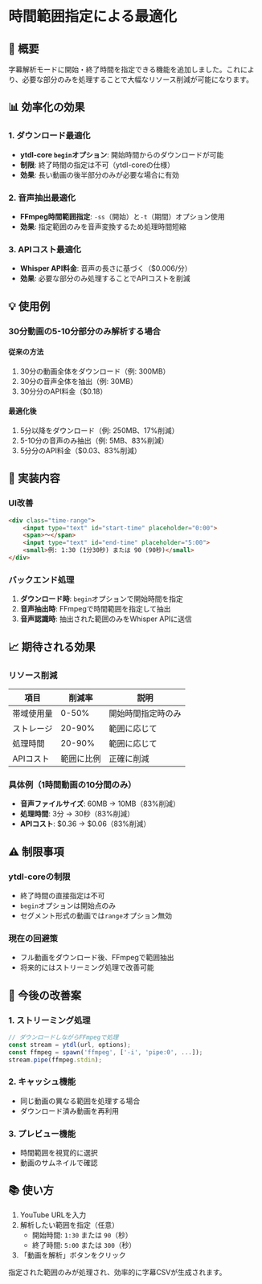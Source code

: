 # 時間範囲指定による最適化

## 🎯 概要

字幕解析モードに開始・終了時間を指定できる機能を追加しました。これにより、必要な部分のみを処理することで大幅なリソース削減が可能になります。

## 📊 効率化の効果

### 1. ダウンロード最適化
- **ytdl-core `begin`オプション**: 開始時間からのダウンロードが可能
- **制限**: 終了時間の指定は不可（ytdl-coreの仕様）
- **効果**: 長い動画の後半部分のみが必要な場合に有効

### 2. 音声抽出最適化
- **FFmpeg時間範囲指定**: `-ss`（開始）と`-t`（期間）オプション使用
- **効果**: 指定範囲のみを音声変換するため処理時間短縮

### 3. APIコスト最適化
- **Whisper API料金**: 音声の長さに基づく（$0.006/分）
- **効果**: 必要な部分のみ処理することでAPIコストを削減

## 💡 使用例

### 30分動画の5-10分部分のみ解析する場合

#### 従来の方法
1. 30分の動画全体をダウンロード（例: 300MB）
2. 30分の音声全体を抽出（例: 30MB）
3. 30分分のAPI料金（$0.18）

#### 最適化後
1. 5分以降をダウンロード（例: 250MB、17%削減）
2. 5-10分の音声のみ抽出（例: 5MB、83%削減）
3. 5分分のAPI料金（$0.03、83%削減）

## 🚀 実装内容

### UI改善
```html
<div class="time-range">
    <input type="text" id="start-time" placeholder="0:00">
    <span>〜</span>
    <input type="text" id="end-time" placeholder="5:00">
    <small>例: 1:30 (1分30秒) または 90 (90秒)</small>
</div>
```

### バックエンド処理
1. **ダウンロード時**: `begin`オプションで開始時間を指定
2. **音声抽出時**: FFmpegで時間範囲を指定して抽出
3. **音声認識時**: 抽出された範囲のみをWhisper APIに送信

## 📈 期待される効果

### リソース削減
| 項目 | 削減率 | 説明 |
|------|--------|------|
| 帯域使用量 | 0-50% | 開始時間指定時のみ |
| ストレージ | 20-90% | 範囲に応じて |
| 処理時間 | 20-90% | 範囲に応じて |
| APIコスト | 範囲に比例 | 正確に削減 |

### 具体例（1時間動画の10分間のみ）
- **音声ファイルサイズ**: 60MB → 10MB（83%削減）
- **処理時間**: 3分 → 30秒（83%削減）
- **APIコスト**: $0.36 → $0.06（83%削減）

## ⚠️ 制限事項

### ytdl-coreの制限
- 終了時間の直接指定は不可
- `begin`オプションは開始点のみ
- セグメント形式の動画では`range`オプション無効

### 現在の回避策
- フル動画をダウンロード後、FFmpegで範囲抽出
- 将来的にはストリーミング処理で改善可能

## 🔮 今後の改善案

### 1. ストリーミング処理
```javascript
// ダウンロードしながらFFmpegで処理
const stream = ytdl(url, options);
const ffmpeg = spawn('ffmpeg', ['-i', 'pipe:0', ...]);
stream.pipe(ffmpeg.stdin);
```

### 2. キャッシュ機能
- 同じ動画の異なる範囲を処理する場合
- ダウンロード済み動画を再利用

### 3. プレビュー機能
- 時間範囲を視覚的に選択
- 動画のサムネイルで確認

## 📚 使い方

1. YouTube URLを入力
2. 解析したい範囲を指定（任意）
   - 開始時間: `1:30` または `90`（秒）
   - 終了時間: `5:00` または `300`（秒）
3. 「動画を解析」ボタンをクリック

指定された範囲のみが処理され、効率的に字幕CSVが生成されます。